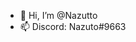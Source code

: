 - 👋 Hi, I’m @Nazutto
- 📫 Discord: Nazuto#9663

<!---
Nazutto/Nazutto is a ✨ special ✨ repository because its `README.md` (this file) appears on your GitHub profile.
You can click the Preview link to take a look at your changes.
--->
